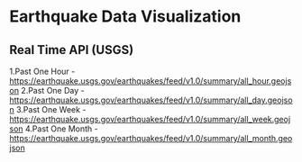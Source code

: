 # Earthquake Data Visualization

## Real Time API (USGS)
1.Past One Hour - https://earthquake.usgs.gov/earthquakes/feed/v1.0/summary/all_hour.geojson
2.Past One Day - https://earthquake.usgs.gov/earthquakes/feed/v1.0/summary/all_day.geojson
3.Past One Week - https://earthquake.usgs.gov/earthquakes/feed/v1.0/summary/all_week.geojson
4.Past One Month - https://earthquake.usgs.gov/earthquakes/feed/v1.0/summary/all_month.geojson
